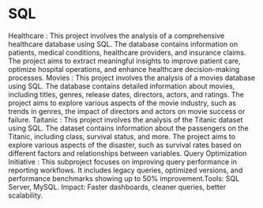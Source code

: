 # SQL
Healthcare : This project involves the analysis of a comprehensive healthcare database using SQL. The database contains information on patients, medical conditions, healthcare providers, and insurance claims. The project aims to extract meaningful insights to improve patient care, optimize hospital operations, and enhance healthcare decision-making processes.
Movies : This project involves the analysis of a movies database using SQL. The database contains detailed information about movies, including titles, genres, release dates, directors, actors, and ratings. The project aims to explore various aspects of the movie industry, such as trends in genres, the impact of directors and actors on movie success or failure.
Taitanic : This project involves the analysis of the Titanic dataset using SQL. The dataset contains information about the passengers on the Titanic, including  class, survival status, and more. The project aims to explore various aspects of the disaster, such as survival rates based on different factors and relationships between variables.
Query Optimization Initiative : This subproject focuses on improving query performance in reporting workflows. It includes legacy queries, optimized versions, and performance benchmarks showing up to 50% improvement.Tools: SQL Server, MySQL.  Impact: Faster dashboards, cleaner queries, better scalability.
